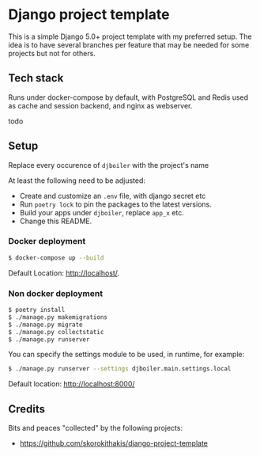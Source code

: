 # Django project template

This is a simple Django 5.0+ project template with my preferred setup. The idea
is to have several branches per feature that may be needed for some projects but
not for others.

## Tech stack

Runs under docker-compose by default, with PostgreSQL 
and Redis used as cache and session backend, and nginx
as webserver.

todo 

## Setup

Replace every occurence of `djboiler` with the project's name

At least the following need to be adjusted:

* Create and customize an `.env` file, with django secret etc
* Run `poetry lock` to pin the packages to the latest versions.
* Build your apps under `djboiler`, replace `app_x` etc.
* Change this README.

### Docker deployment ###

```bash
$ docker-compose up --build
```

Default Location: [http://localhost/](http://localhost/).

### Non docker deployment ###

```bash
$ poetry install
$ ./manage.py makemigrations
$ ./manage.py migrate
$ ./manage.py collectstatic
$ ./manage.py runserver
```

You can specify the settings module to be used, in runtime, for example:
```bash
$ ./manage.py runserver --settings djboiler.main.settings.local
```

Default location: [http://localhost:8000/](http://localhost:8000/)

## Credits

Bits and peaces "collected" by the following projects:
- https://github.com/skorokithakis/django-project-template